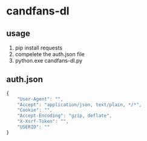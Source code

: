 # candfans-dl

## usage

1. pip install requests
2. compelete the auth.json file
3. python.exe candfans-dl.py

## auth.json

``` javascript
{
    "User-Agent": "",
    "Accept": "application/json, text/plain, */*",
    "Cookie": "",
    "Accept-Encoding": "gzip, deflate",
    "X-Xsrf-Token": "",
    "USERID": ""
}
```

